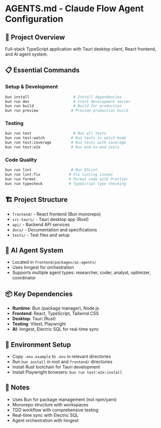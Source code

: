 # AGENTS.md - Claude Flow Agent Configuration

## 🎯 Project Overview
Full-stack TypeScript application with Tauri desktop client, React frontend, and AI agent system.

## 📋 Essential Commands

### Setup & Development
```bash
bun install                    # Install dependencies
bun run dev                    # Start development server
bun run build                  # Build for production
bun run preview               # Preview production build
```

### Testing
```bash
bun run test                   # Run all tests
bun run test:watch            # Run tests in watch mode
bun run test:coverage         # Run tests with coverage
bun run test:e2e              # Run end-to-end tests
```

### Code Quality
```bash
bun run lint                  # Run ESLint
bun run lint:fix             # Fix linting issues
bun run format               # Format code with Prettier
bun run typecheck            # TypeScript type checking
```

## 🏗️ Project Structure
- `frontend/` - React frontend (Bun monorepo)
- `src-tauri/` - Tauri desktop app (Rust)
- `api/` - Backend API services
- `docs/` - Documentation and specifications
- `tests/` - Test files and setup

## 🤖 AI Agent System
- Located in `frontend/packages/ai-agents/`
- Uses Inngest for orchestration
- Supports multiple agent types: researcher, coder, analyst, optimizer, coordinator

## 📦 Key Dependencies
- **Runtime**: Bun (package manager), Node.js
- **Frontend**: React, TypeScript, Tailwind CSS
- **Desktop**: Tauri (Rust)
- **Testing**: Vitest, Playwright
- **AI**: Inngest, Electric SQL for real-time sync

## 🔧 Environment Setup
- Copy `.env.example` to `.env` in relevant directories
- Run `bun install` in root and `frontend/` directories
- Install Rust toolchain for Tauri development
- Install Playwright browsers: `bun run test:e2e:install`

## 📝 Notes
- Uses Bun for package management (not npm/yarn)
- Monorepo structure with workspaces
- TDD workflow with comprehensive testing
- Real-time sync with Electric SQL
- Agent orchestration with Inngest